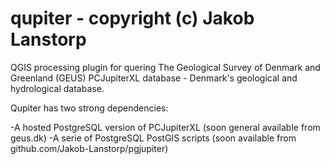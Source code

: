 # qupiter - copyright (c) Jakob Lanstorp

QGIS processing plugin for quering The Geological Survey of Denmark and Greenland (GEUS) PCJupiterXL database - Denmark's geological and hydrological database.

Qupiter has two strong dependencies:

-A hosted PostgreSQL version of PCJupiterXL (soon general available from geus.dk)
-A serie of PostgreSQL PostGIS scripts (soon available from github.com/Jakob-Lanstorp/pgjupiter)

